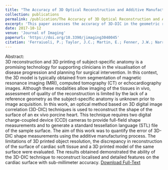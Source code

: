 ```yaml
---
title: "The Accuracy of 3D Optical Reconstruction and Additive Manufacturing Processes in Reproducing Detailed Subject-Specific Anatomy"
collection: publications
permalink: /publication/The Accuracy of 3D Optical Reconstruction and Additive Manufacturing Processes in Reproducing Detailed Subject-Specific Anatomy
excerpt: 'This paper assesses the accuracy of 3D-DIC in the geometric reconstruction of the cardiac surface'
date: 2017-10-12
venue: 'Journal of Imaging'
paperurl: 'https://doi.org/10.3390/jimaging3040045'
citation: 'Ferraiuoli, P.; Taylor, J.C.; Martin, E.; Fenner, J.W.; Narracott, A.J. The Accuracy of 3D Optical Reconstruction and Additive Manufacturing Processes in Reproducing Detailed Subject-Specific Anatomy. <i>J. Imaging</i> 2017, 3, 45.'
---
```


Abstract:
<br>
3D reconstruction and 3D printing of subject-specific anatomy is a promising technology for supporting clinicians in the visualisation of disease progression and planning for surgical intervention. In this context, the 3D model is typically obtained from segmentation of magnetic resonance imaging (MRI), computed tomography (CT) or echocardiography images. Although these modalities allow imaging of the tissues in vivo, assessment of quality of the reconstruction is limited by the lack of a reference geometry as the subject-specific anatomy is unknown prior to image acquisition. In this work, an optical method based on 3D digital image correlation (3D-DIC) techniques is used to reconstruct the shape of the surface of an ex vivo porcine heart. This technique requires two digital charge-coupled device (CCD) cameras to provide full-field shape measurements and to generate a standard tessellation language (STL) file of the sample surface. The aim of this work was to quantify the error of 3D-DIC shape measurements using the additive manufacturing process. The limitations of 3D printed object resolution, the discrepancy in reconstruction of the surface of cardiac soft tissue and a 3D printed model of the same surface were evaluated. The results obtained demonstrated the ability of the 3D-DIC technique to reconstruct localised and detailed features on the cardiac surface with sub-millimeter accuracy. [Download Full-Text](https://www.mdpi.com/2313-433X/3/4/45/pdf)

